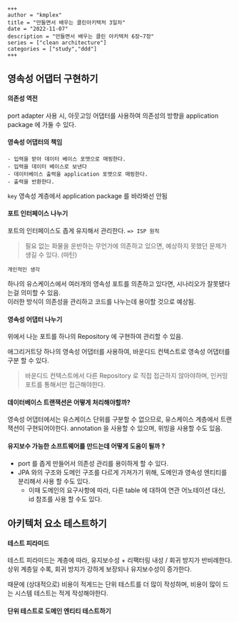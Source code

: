 ```
+++
author = "kmplex"
title = "만들면서 배우는 클린아키텍처 3일차"
date = "2022-11-07"
description = "만들면서 배우는 클린 아키텍처 6장~7장"
series = ["clean architecture"]
categories = ["study","ddd"]
+++
```

## 영속성 어댑터 구현하기

#### 의존성 역전 

port adapter 사용 시, 아웃고잉 어댑터를 사용하여 의존성의 방향을 application package 에 가둘 수 있다.

#### 영속성 어댑터의 책임

```text
- 입력을 받아 데이터 베이스 포맷으로 매핑한다.
- 입력을 데이터 베이스로 보낸다
- 데이터베이스 출력을 application 포맷으로 매핑한다.
- 출력을 반환한다.
```

`key` 영속성 계층에서 application package 를 바라봐선 안됨

#### 포트 인터페이스 나누기 

포트의 인터페이스도 좁게 유지해서 관리한다. `=> ISP 원칙`

> 필요 없는 화물을 운반하는 무언가에 의존하고 있으면, 예상하지 못했던 문제가 생길 수 있다. (마틴)

`개인적인 생각`

하나의 유스케이스에서 여러개의 영속성 포트를 의존하고 있다면, 시나리오가 잘못됐다는걸 의미할 수 있음.  
이러한 방식이 의존성을 관리하고 코드를 나누는데 용이할 것으로 예상됨.

#### 영속성 어댑터 나누기 

위에서 나눈 포트를 하나의 Repository 에 구현하여 관리할 수 있음.

애그리거트당 하나의 영속성 어댑터를 사용하여, 바운디드 컨텍스트로 영속성 어댑터를 구분 할 수 있다.

> 바운디드 컨텍스트에서 다른 Repository 로 직접 접근하지 않아야하며, 인커밍 포트를 통해서만 접근해야한다.

#### 데이터베이스 트랜잭션은 어떻게 처리해야할까? 

영속성 어댑터에서는 유스케이스 단위를 구분할 수 없으므로, 유스케이스 계층에서 트랜잭션이 구현되어야한다.
annotation 을 사용할 수 있으며, 위빙을 사용할 수도 있음.

#### 유지보수 가능한 소프트웨어를 만드는데 어떻게 도움이 될까 ?

- port 를 좁게 만들어서 의존성 관리를 용이하게 할 수 있다.
- JPA 와의 구조와 도메인 구조를 다르게 가져가기 위해, 도메인과 영속성 엔티티를 분리해서 사용 할 수도 있다.
  - 이때 도메인의 요구사항에 따라, 다른 table 에 대하여 연관 어노테이션 대신, id 참조를 사용 할 수도 있다.


## 아키텍처 요소 테스트하기 

#### 테스트 피라미드 

테스트 피라미드는 계층에 따라, 유지보수성 + 리팩터링 내성 / 회귀 방지가 반비례한다.
상위 계층일 수록, 회귀 방지가 강하게 보장되나 유지보수성이 증가한다.

때문에 (상대적으로) 비용이 적게드는 단위 테스트를 더 많이 작성하며, 비용이 많이 드는 시스템 테스트는 적게 작성해야한다.

#### 단위 테스트로 도메인 엔티티 테스트하기




